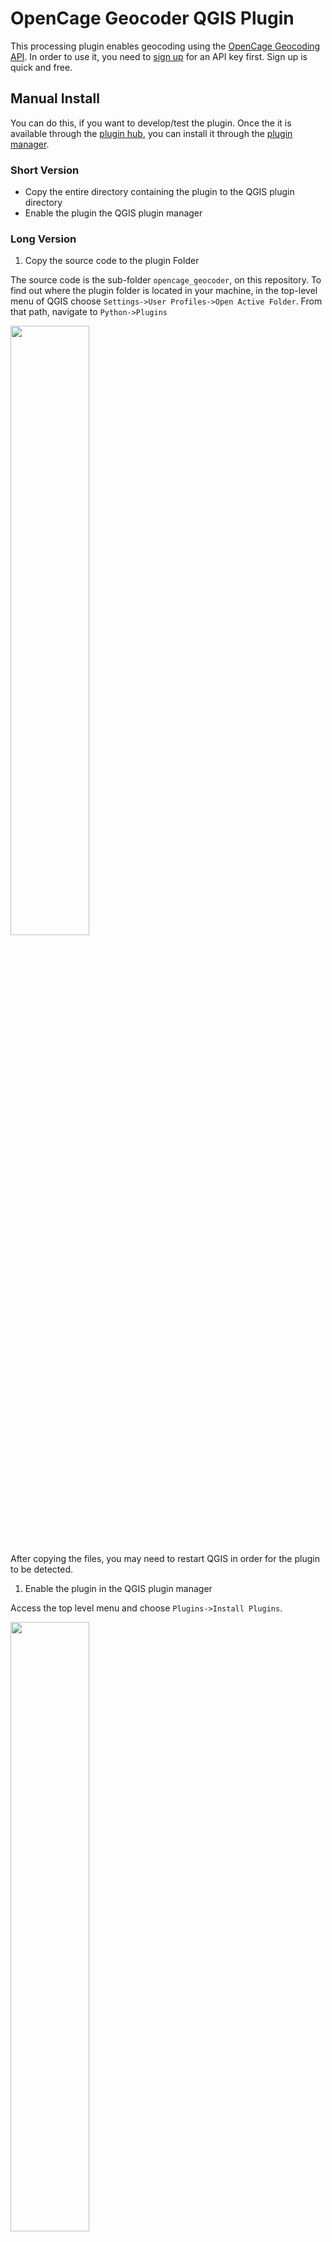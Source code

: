 # OpenCage Geocoder QGIS Plugin

This processing plugin enables geocoding using the [OpenCage Geocoding API](https://opencagedata.com). In order to use it, you need to [sign up](https://opencagedata.com/users/sign_up) for an API key first. Sign up is quick and free.

## Manual Install

You can do this, if you want to develop/test the plugin. Once the it is available through the [plugin hub](https://plugins.qgis.org/), you can install it through the [plugin manager](https://docs.qgis.org/3.28/en/docs/training_manual/qgis_plugins/fetching_plugins.html).

### Short Version

* Copy the entire directory containing the plugin to the QGIS plugin directory
* Enable the plugin the QGIS plugin manager

### Long Version

1. Copy the source code to the plugin Folder

The source code is the sub-folder `opencage_geocoder`, on this repository. To find out where the plugin folder is located in your machine, in the top-level menu of QGIS choose `Settings->User Profiles->Open Active Folder`.  From that path, navigate to `Python->Plugins`

<img src="./active-qgis-folder.png" width="50%">

After copying the files, you may need to restart QGIS in order for the plugin to be detected.

1. Enable the plugin in the QGIS plugin manager

Access the top level menu and choose `Plugins->Install Plugins`.

<img src="./plugin-manager.png" width="50%">

 On the left panel, select `Installed`: the opencage geocoder plugin should be listed. Select it to enable it and close the dialog.

 <img src="./enable-plugin.png" width="50%">

## Using the Plugin

After enabling the plugin, its algorithms will be available in the `processing toolbox`. To enable the toolbox choose `Processing->Toolbox` in the top level menu. This will enable panel on the right side of QGIS.

 <img src="./opening-processing.png" width="50%">

You can browse the processing panel to find the `Opencage` provider, or type `opencage` in the searchbar, to filter it. Under the `Opencage` provider, you will find the available algorithms. You can click any of them to run them.

 <img src="./processing-toolbox.png" width="50%">

### Forward Geocoding

Before runnning this algorithm you will need a text file (csv), with a field which contains locations in natural language (addresses, cities, postcodes); this will be the input of the geocoding algorithm. You can use the [sample](./test/data/sample_small.csv) provided in the test folder. Add it to QGIS, by dragging the file into the layers panel on the left

 <img src="./address-file.png" width="50%">

To run the forward geocoding algorithm, click in `Forward`. This will open a dialog with options. In the input layer, choose the file you just added (it should be added by default, if you don't have any more layers). Then select the field which contains the location you want to geocode; in this case, `Morada`. Select the other options as appropriate and choose `Run`. 

 <img src="./forward-geocoder.png" width="50%">

The geocode process will run in the background and show you a log of what is happening. When completed it will automatically add a vector file to the QGIS layer browser, which contains the geocoded locations, along with other structured information (depending on the options you selected). If you want to persist this file, you should export the layer to a geospatial format (e.g.: Geopackage, GeoJSON, etc).

 <img src="./run-forward.png" width="50%">

<img src="./results.png" width="50%">

## Develop

  * You can use the ` Makefile` to compile and deploy when you make changes. This requires GNU make (gmake). The Makefile is ready to use, however you  will have to edit it to add addional Python source files, dialogs, and translations.
  * You can also use `pb_tool` to compile and deploy your plugin. Tweak the `pb_tool.cfg`  file included with your plugin as you add files. Install `pb_tool` using 
  `pip` or `easy_install`. See http://loc8.cc/pb_tool for more information.
  * Test the code using `make test` (or run tests from your IDE)

  For information on writing PyQGIS code, see http://loc8.cc/pyqgis_resources for a list of resources.

## Test

You can run the unit tests on the [test folder](./test/).

Run all tests:

```bash
pytest-3 opencage_geocoder/test/
```
Run specific test:

```bash
 pytest-3 opencage_geocoder/test/test_forward_geocoder.py 
```

Before running the tests, you need to export your OpenCage key as an environment variable:

```bash
 export OPENCAGE_KEY=[your-key-here]
```

## Who is OpenCage GmbH?

<a href="https://opencagedata.com"><img src="./opencage_logo_300_150.png"></a>

We run the [OpenCage Geocoding API](https://opencagedata.com). Learn more [about us](https://opencagedata.com/about). 

We also run [Geomob](https://thegeomob.com), a series of regular meetups for location based service creators, where we do our best to highlight geoinnovation. If you like geo stuff, you will probably enjoy [the Geomob podcast](https://thegeomob.com/podcast/).